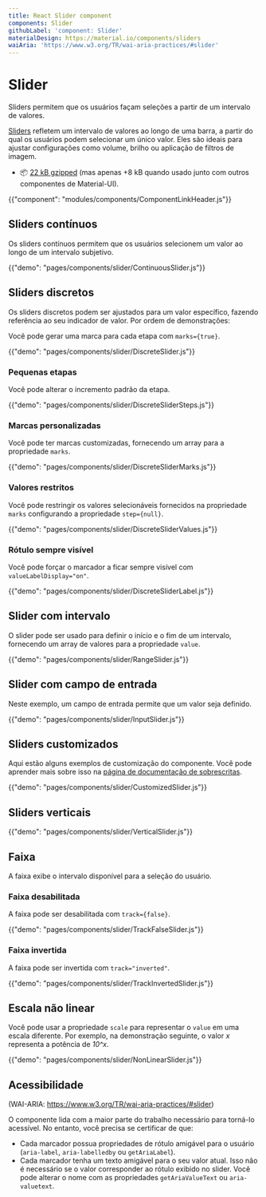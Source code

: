 ```yaml
---
title: React Slider component
components: Slider
githubLabel: 'component: Slider'
materialDesign: https://material.io/components/sliders
waiAria: 'https://www.w3.org/TR/wai-aria-practices/#slider'
---
```


# Slider

<p class="description">Sliders permitem que os usuários façam seleções a partir de um intervalo de valores.</p>

[Sliders](https://material.io/design/components/sliders.html) refletem um intervalo de valores ao longo de uma barra, a partir do qual os usuários podem selecionar um único valor. Eles são ideais para ajustar configurações como volume, brilho ou aplicação de filtros de imagem.

- 📦 [22 kB gzipped](/size-snapshot) (mas apenas +8 kB quando usado junto com outros componentes de Material-UI).

{{"component": "modules/components/ComponentLinkHeader.js"}}

## Sliders contínuos

Os sliders contínuos permitem que os usuários selecionem um valor ao longo de um intervalo subjetivo.

{{"demo": "pages/components/slider/ContinuousSlider.js"}}

## Sliders discretos

Os sliders discretos podem ser ajustados para um valor específico, fazendo referência ao seu indicador de valor. Por ordem de demonstrações:

Você pode gerar uma marca para cada etapa com `marks={true}`.

{{"demo": "pages/components/slider/DiscreteSlider.js"}}

### Pequenas etapas

Você pode alterar o incremento padrão da etapa.

{{"demo": "pages/components/slider/DiscreteSliderSteps.js"}}

### Marcas personalizadas

Você pode ter marcas customizadas, fornecendo um array para a propriedade `marks`.

{{"demo": "pages/components/slider/DiscreteSliderMarks.js"}}

### Valores restritos

Você pode restringir os valores selecionáveis fornecidos na propriedade `marks` configurando a propriedade `step={null}`.

{{"demo": "pages/components/slider/DiscreteSliderValues.js"}}

### Rótulo sempre visível

Você pode forçar o marcador a ficar sempre visível com `valueLabelDisplay="on"`.

{{"demo": "pages/components/slider/DiscreteSliderLabel.js"}}

## Slider com intervalo

O slider pode ser usado para definir o início e o fim de um intervalo, fornecendo um array de valores para a propriedade `value`.

{{"demo": "pages/components/slider/RangeSlider.js"}}

## Slider com campo de entrada

Neste exemplo, um campo de entrada permite que um valor seja definido.

{{"demo": "pages/components/slider/InputSlider.js"}}

## Sliders customizados

Aqui estão alguns exemplos de customização do componente. Você pode aprender mais sobre isso na [página de documentação de sobrescritas](/customization/components/).

{{"demo": "pages/components/slider/CustomizedSlider.js"}}

## Sliders verticais

{{"demo": "pages/components/slider/VerticalSlider.js"}}

## Faixa

A faixa exibe o intervalo disponível para a seleção do usuário.

### Faixa desabilitada

A faixa pode ser desabilitada com `track={false}`.

{{"demo": "pages/components/slider/TrackFalseSlider.js"}}

### Faixa invertida

A faixa pode ser invertida com `track="inverted"`.

{{"demo": "pages/components/slider/TrackInvertedSlider.js"}}

## Escala não linear

Você pode usar a propriedade `scale` para representar o `value` em uma escala diferente. Por exemplo, na demonstração seguinte, o valor *x* representa a potência de *10^x*.

{{"demo": "pages/components/slider/NonLinearSlider.js"}}

## Acessibilidade

(WAI-ARIA: https://www.w3.org/TR/wai-aria-practices/#slider)

O componente lida com a maior parte do trabalho necessário para torná-lo acessível. No entanto, você precisa se certificar de que:

- Cada marcador possua propriedades de rótulo amigável para o usuário (`aria-label`, `aria-labelledby` ou `getAriaLabel`).
- Cada marcador tenha um texto amigável para o seu valor atual. Isso não é necessário se o valor corresponder ao rótulo exibido no slider. Você pode alterar o nome com as propriedades `getAriaValueText` ou `aria-valuetext`.

